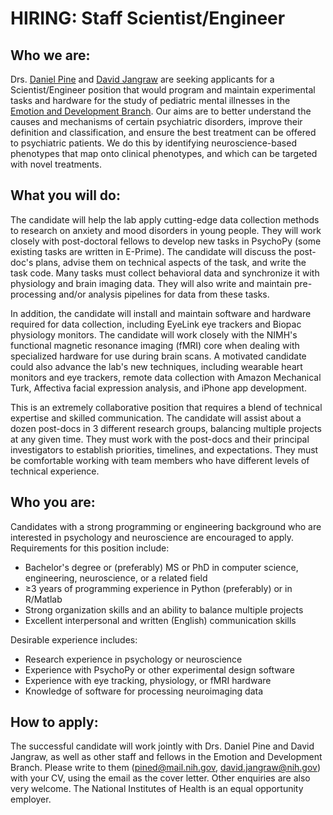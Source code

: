 # HIRING: Staff Scientist/Engineer

## Who we are:

Drs. [Daniel Pine](https://www.nimh.nih.gov/research/research-conducted-at-nimh/research-areas/clinics-and-labs/edb/sdan/index.shtml) and [David Jangraw](https://davidjangraw.wordpress.com) are seeking applicants for a Scientist/Engineer position that would program and maintain experimental tasks and hardware for the study of pediatric mental illnesses in the [Emotion and Development Branch](https://www.nimh.nih.gov/research/research-conducted-at-nimh/research-areas/clinics-and-labs/edb/index.shtml). Our aims are to better understand the causes and mechanisms of certain psychiatric disorders, improve their definition and classification, and ensure the best treatment can be offered to psychiatric patients. We do this by identifying neuroscience-based phenotypes that map onto clinical phenotypes, and which can be targeted with novel treatments. 

## What you will do:

The candidate will help the lab apply cutting-edge data collection methods to research on anxiety and mood disorders in young people. They will work closely with post-doctoral fellows to develop new tasks in PsychoPy (some existing tasks are written in E-Prime). The candidate will discuss the post-doc's plans, advise them on technical aspects of the task, and write the task code. Many tasks must collect behavioral data and synchronize it with physiology and brain imaging data. They will also write and maintain pre-processing and/or analysis pipelines for data from these tasks. 

In addition, the candidate will install and maintain software and hardware required for data collection, including EyeLink eye trackers and Biopac physiology monitors. The candidate will work closely with the NIMH's functional magnetic resonance imaging (fMRI) core when dealing with specialized hardware for use during brain scans. A motivated candidate could also advance the lab's new techniques, including wearable heart monitors and eye trackers, remote data collection with Amazon Mechanical Turk, Affectiva facial expression analysis, and iPhone app development.

This is an extremely collaborative position that requires a blend of technical expertise and skilled communication. The candidate will assist about a dozen post-docs in 3 different research groups, balancing multiple projects at any given time. They must work with the post-docs and their principal investigators to establish priorities, timelines, and expectations. They must be comfortable working with team members who have different levels of technical experience.

## Who you are:

Candidates with a strong programming or engineering background who are interested in psychology and neuroscience are encouraged to apply. Requirements for this position include:
- Bachelor's degree or (preferably) MS or PhD in computer science, engineering, neuroscience, or a related field
- ≥3 years of programming experience in Python (preferably) or in R/Matlab
- Strong organization skills and an ability to balance multiple projects
- Excellent interpersonal and written (English) communication skills

Desirable experience includes:
- Research experience in psychology or neuroscience
- Experience with PsychoPy or other experimental design software
- Experience with eye tracking, physiology, or fMRI hardware
- Knowledge of software for processing neuroimaging data

## How to apply:

The successful candidate will work jointly with Drs. Daniel Pine and David Jangraw, as well as other staff and fellows in the Emotion and Development Branch. Please write to them (pined@mail.nih.gov, david.jangraw@nih.gov) with your CV, using the email as the cover letter. Other enquiries are also very welcome. The National Institutes of Health is an equal opportunity employer.


